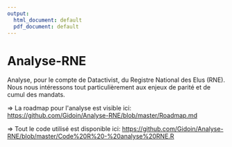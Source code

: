 ```yaml
---
output:
  html_document: default
  pdf_document: default
---
```

# Analyse-RNE
Analyse, pour le compte de Datactivist, du Registre National des Elus (RNE). 
Nous nous intéressons tout particulièrement aux enjeux de parité et de cumul des mandats.

=> La roadmap pour l'analyse est visible ici: https://github.com/Gidoin/Analyse-RNE/blob/master/Roadmap.md

=> Tout le code utilisé est disponible ici: https://github.com/Gidoin/Analyse-RNE/blob/master/Code%20R%20-%20analyse%20RNE.R
